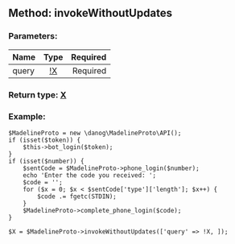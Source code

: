 ## Method: invokeWithoutUpdates  

### Parameters:

| Name     |    Type       | Required |
|----------|:-------------:|---------:|
|query|[!X](../types/!X.md) | Required|


### Return type: [X](../types/X.md)

### Example:


```
$MadelineProto = new \danog\MadelineProto\API();
if (isset($token)) {
    $this->bot_login($token);
}
if (isset($number)) {
    $sentCode = $MadelineProto->phone_login($number);
    echo 'Enter the code you received: ';
    $code = '';
    for ($x = 0; $x < $sentCode['type']['length']; $x++) {
        $code .= fgetc(STDIN);
    }
    $MadelineProto->complete_phone_login($code);
}

$X = $MadelineProto->invokeWithoutUpdates(['query' => !X, ]);
```